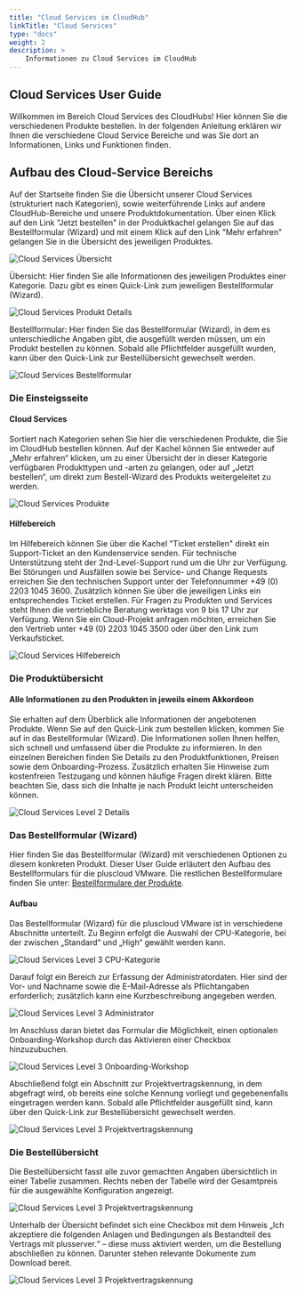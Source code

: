 ```yaml
---
title: "Cloud Services im CloudHub"
linkTitle: "Cloud Services"
type: "docs"
weight: 2
description: >
    Informationen zu Cloud Services im CloudHub
---
```


## Cloud Services User Guide

Willkommen im Bereich Cloud Services des CloudHubs! Hier können Sie die verschiedenen Produkte bestellen. In der folgenden Anleitung erklären wir Ihnen die verschiedene Cloud Service Bereiche und was Sie dort an Informationen, Links und Funktionen finden.

## Aufbau des Cloud-Service Bereichs

Auf der Startseite finden Sie die Übersicht unserer Cloud Services (strukturiert nach Kategorien), sowie weiterführende Links auf andere CloudHub-Bereiche und unsere Produktdokumentation. Über einen Klick auf den Link "Jetzt bestellen" in der Produktkachel gelangen Sie auf das Bestellformular (Wizard) und mit einem Klick auf den Link "Mehr erfahren" gelangen Sie in die Übersicht des jeweiligen Produktes.

![Cloud Services Übersicht](../img/cloud-services/cloud-services-overview.png)

Übersicht: Hier finden Sie alle Informationen des jeweiligen Produktes einer Kategorie. Dazu gibt es einen Quick-Link zum jeweiligen Bestellformular (Wizard).

![Cloud Services Produkt Details](../img/cloud-services/cloud-services-level2.png)

Bestellformular: Hier finden Sie das Bestellformular (Wizard), in dem es unterschiedliche Angaben gibt, die ausgefüllt werden müssen, um ein Produkt bestellen zu können. Sobald alle Pflichtfelder ausgefüllt wurden, kann über den Quick-Link zur Bestellübersicht gewechselt werden.

![Cloud Services Bestellformular](../img/cloud-services/cloud-services-level3.png)

### Die Einsteigsseite

#### Cloud Services

Sortiert nach Kategorien sehen Sie hier die verschiedenen Produkte, die Sie im CloudHub bestellen können. Auf der Kachel können Sie entweder auf „Mehr erfahren“ klicken, um zu einer Übersicht der in dieser Kategorie verfügbaren Produkttypen und -arten zu gelangen, oder auf „Jetzt bestellen“, um direkt zum Bestell-Wizard des Produkts weitergeleitet zu werden.

![Cloud Services Produkte](../img/cloud-services/cloud-services-products.png)

#### Hilfebereich

Im Hilfebereich können Sie über die Kachel "Ticket erstellen" direkt ein Support-Ticket an den Kundenservice senden.
Für technische Unterstützung steht der 2nd-Level-Support rund um die Uhr zur Verfügung. Bei Störungen und Ausfällen sowie bei Service- und Change Requests erreichen Sie den technischen Support unter der Telefonnummer +49 (0) 2203 1045 3600. Zusätzlich können Sie über die jeweiligen Links ein entsprechendes Ticket erstellen.
Für Fragen zu Produkten und Services steht Ihnen die vertriebliche Beratung werktags von 9 bis 17 Uhr zur Verfügung. Wenn Sie ein Cloud-Projekt anfragen möchten, erreichen Sie den Vertrieb unter +49 (0) 2203 1045 3500 oder über den Link zum Verkaufsticket.

![Cloud Services Hilfebereich](../img/cloud-services/cloud-services-products-help-area.png)

### Die Produktübersicht

#### Alle Informationen zu den Produkten in jeweils einem Akkordeon

Sie erhalten auf dem Überblick alle Informationen der angebotenen Produkte. Wenn Sie auf den Quick-Link zum bestellen klicken, kommen Sie auf in das Bestellformular (Wizard). Die Informationen sollen Ihnen helfen, sich schnell und umfassend über die Produkte zu informieren. In den einzelnen Bereichen finden Sie Details zu den Produktfunktionen, Preisen sowie dem Onboarding-Prozess. Zusätzlich erhalten Sie Hinweise zum kostenfreien Testzugang und können häufige Fragen direkt klären. Bitte beachten Sie, dass sich die Inhalte je nach Produkt leicht unterscheiden können.

![Cloud Services Level 2 Details](../img/cloud-services/cloud-services-level2-details.png)

### Das Bestellformular (Wizard)

Hier finden Sie das Bestellformular (Wizard) mit verschiedenen Optionen zu diesem konkreten Produkt. Dieser User Guide erläutert den Aufbau des Bestellformulars für die pluscloud VMware. Die restlichen Bestellformulare finden Sie unter:
[Bestellformulare der Produkte](http://localhost:1313/de/cloudhub/step-by-step-guide/order-wizards/).

#### Aufbau

Das Bestellformular (Wizard) für die pluscloud VMware ist in verschiedene Abschnitte unterteilt. Zu Beginn erfolgt die Auswahl der CPU-Kategorie, bei der zwischen „Standard“ und „High“ gewählt werden kann.

![Cloud Services Level 3 CPU-Kategorie](../img/cloud-services/cloud-services-level3-cpu.png)

Darauf folgt ein Bereich zur Erfassung der Administratordaten. Hier sind der Vor- und Nachname sowie die E-Mail-Adresse als Pflichtangaben erforderlich; zusätzlich kann eine Kurzbeschreibung angegeben werden.

![Cloud Services Level 3 Administrator](../img/cloud-services/cloud-services-level3-administrator.png)

Im Anschluss daran bietet das Formular die Möglichkeit, einen optionalen Onboarding-Workshop durch das Aktivieren einer Checkbox hinzuzubuchen.

![Cloud Services Level 3 Onboarding-Workshop](../img/cloud-services/cloud-services-level3-onboarding.png)

Abschließend folgt ein Abschnitt zur Projektvertragskennung, in dem abgefragt wird, ob bereits eine solche Kennung vorliegt und gegebenenfalls eingetragen werden kann. Sobald alle Pflichtfelder ausgefüllt sind, kann über den Quick-Link zur Bestellübersicht gewechselt werden.

![Cloud Services Level 3 Projektvertragskennung](../img/cloud-services/cloud-services-level3-project-contract-number.png)

### Die Bestellübersicht

Die Bestellübersicht fasst alle zuvor gemachten Angaben übersichtlich in einer Tabelle zusammen. Rechts neben der Tabelle wird der Gesamtpreis für die ausgewählte Konfiguration angezeigt.

![Cloud Services Level 3 Projektvertragskennung](../img/cloud-services/cloud-services-order-overview-table.png)


Unterhalb der Übersicht befindet sich eine Checkbox mit dem Hinweis „Ich akzeptiere die folgenden Anlagen und Bedingungen als Bestandteil des Vertrags mit plusserver.“ – diese muss aktiviert werden, um die Bestellung abschließen zu können.
Darunter stehen relevante Dokumente zum Download bereit.

![Cloud Services Level 3 Projektvertragskennung](../img/cloud-services/cloud-services-order-overview-checkbox.png)
